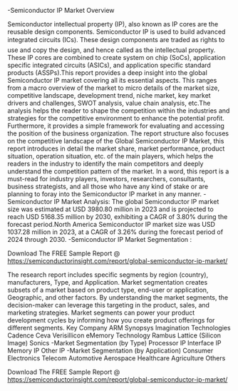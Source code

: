 -Semiconductor IP Market Overview

Semiconductor intellectual property (IP), also known as IP cores are the reusable design components. Semiconductor IP is used to build advanced integrated circuits (ICs). These design components are traded as rights to use and copy the design, and hence called as the intellectual property. These IP cores are combined to create system on chip (SoCs), application specific integrated circuits (ASICs), and application specific standard products (ASSPs).This report provides a deep insight into the global Semiconductor IP market covering all its essential aspects. This ranges from a macro overview of the market to micro details of the market size, competitive landscape, development trend, niche market, key market drivers and challenges, SWOT analysis, value chain analysis, etc.The analysis helps the reader to shape the competition within the industries and strategies for the competitive environment to enhance the potential profit. Furthermore, it provides a simple framework for evaluating and accessing the position of the business organization. The report structure also focuses on the competitive landscape of the Global Semiconductor IP Market, this report introduces in detail the market share, market performance, product situation, operation situation, etc. of the main players, which helps the readers in the industry to identify the main competitors and deeply understand the competition pattern of the market. In a word, this report is a must-read for industry players, investors, researchers, consultants, business strategists, and all those who have any kind of stake or are planning to foray into the Semiconductor IP market in any manner.
-Semiconductor IP Market Analysis:
The global Semiconductor IP market size was estimated at USD 3980.80 million in 2023 and is projected to reach USD 5168.35 million by 2030, exhibiting a CAGR of 3.80% during the forecast period.North America Semiconductor IP market size was USD 1037.28 million in 2023, at a CAGR of 3.26% during the forecast period of 2024 through 2030.
-Semiconductor IP Market Segmentation :

Download The FREE Sample Report @ https://semiconductorinsight.com/report/global-semiconductor-ip-market/ 

The research report includes specific segments by region (country), manufacturers, Type, and Application. Market segmentation creates subsets of a market based on product type, end-user or application, Geographic, and other factors. By understanding the market segments, the decision-maker can leverage this targeting in the product, sales, and marketing strategies. Market segments can power your product development cycles by informing how you create product offerings for different segments. Key Company
ARM
Synopsys
Imagination Technologies
Cadence
Ceva
Verisillicon
eMemory Technology
Rambus
Lattice (Silicon Image)
Sonics
-Market Segmentation (by Type)
Processor IP
Interface IP
Memory IP
Other IP
-Market Segmentation (by Application)
Consumer Electronics
Telecom
Automotive
Aerospace
Healthcare
Agriculture
Others

Download The FREE Sample Report @ https://semiconductorinsight.com/report/global-semiconductor-ip-market/ 
